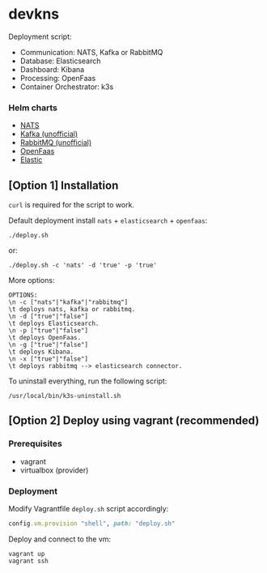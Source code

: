 # devkns

Deployment script:

- Communication: NATS, Kafka or RabbitMQ
- Database: Elasticsearch
- Dashboard: Kibana
- Processing: OpenFaas
- Container Orchestrator: k3s


### Helm charts

- [NATS](https://nats-io.github.io/k8s/helm/charts/)
- [Kafka (unofficial)](https://bitnami.com/stack/kafka/helm)
- [RabbitMQ (unofficial)](https://bitnami.com/stack/rabbitmq/helm)
- [OpenFaas](https://openfaas.github.io/faas-netes/)
- [Elastic](https://Helm.elastic.co)


## [Option 1] Installation

`curl` is required for the script to work. 

Default deployment install `nats` + `elasticsearch` + `openfaas`:

```shell
./deploy.sh
```

or:

```shell
./deploy.sh -c 'nats' -d 'true' -p 'true'
```
More options:

```shell
OPTIONS:
\n -c ["nats"|"kafka"|"rabbitmq"]
\t deploys nats, kafka or rabbitmq.
\n -d ["true"|"false"]
\t deploys Elasticsearch.
\n -p ["true"|"false"]
\t deploys OpenFaas.
\n -g ["true"|"false"]
\t deploys Kibana.
\n -x ["true"|"false"]
\t deploys rabbitmq --> elasticsearch connector.
```

To uninstall everything, run the following script:

```shell
/usr/local/bin/k3s-uninstall.sh
```

## [Option 2] Deploy using vagrant (recommended)

### Prerequisites 

- vagrant
- virtualbox (provider)


### Deployment

Modify Vagrantfile `deploy.sh` script accordingly:

```ruby
config.vm.provision "shell", path: "deploy.sh" 
```

Deploy and connect to the vm:
```shell
vagrant up
vagrant ssh
```
